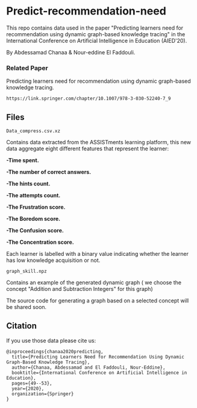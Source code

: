 # Predict-recommendation-need
This repo contains data used in the paper "Predicting learners need for recommendation using dynamic graph-based knowledge tracing" in the International Conference on Artificial Intelligence in Education (AIED'20).

By Abdessamad Chanaa & Nour-eddine El Faddouli.

### Related Paper

Predicting learners need for recommendation using dynamic graph-based knowledge tracing.

```
https://link.springer.com/chapter/10.1007/978-3-030-52240-7_9
```

## Files

 
```
Data_compress.csv.xz
``` 

Contains data extracted from the ASSISTments learning platform, this new data aggregate eight different features that represent the learner:

**-Time spent.**

**-The number of correct answers.**

**-The hints count.**

**-The attempts count.**

**-The Frustration score.**

**-The Boredom score.**

**-The Confusion score.**

**-The Concentration score.**


Each learner is labelled with a binary value indicating whether the learner has low knowledge acquisition or not.

```
graph_skill.npz 
```
Contains an example of the generated dynamic graph ( we choose the concept "Addition and Subtraction Integers" for this graph)

The source code for generating a graph based on a selected concept will be shared soon.

## Citation

If you use those data please cite us:
```
@inproceedings{chanaa2020predicting,
  title={Predicting Learners Need for Recommendation Using Dynamic Graph-Based Knowledge Tracing},
  author={Chanaa, Abdessamad and El Faddouli, Nour-Eddine},
  booktitle={International Conference on Artificial Intelligence in Education},
  pages={49--53},
  year={2020},
  organization={Springer}
}
```

